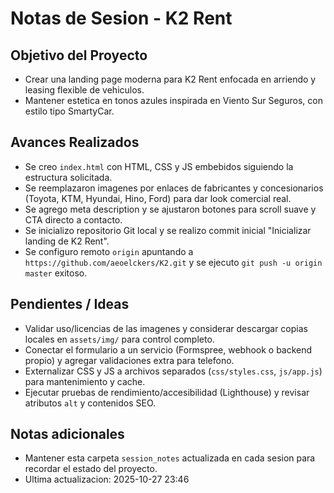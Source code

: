 ﻿# Notas de Sesion - K2 Rent

## Objetivo del Proyecto
- Crear una landing page moderna para K2 Rent enfocada en arriendo y leasing flexible de vehiculos.
- Mantener estetica en tonos azules inspirada en Viento Sur Seguros, con estilo tipo SmartyCar.

## Avances Realizados
- Se creo `index.html` con HTML, CSS y JS embebidos siguiendo la estructura solicitada.
- Se reemplazaron imagenes por enlaces de fabricantes y concesionarios (Toyota, KTM, Hyundai, Hino, Ford) para dar look comercial real.
- Se agrego meta description y se ajustaron botones para scroll suave y CTA directo a contacto.
- Se inicializo repositorio Git local y se realizo commit inicial "Inicializar landing de K2 Rent".
- Se configuro remoto `origin` apuntando a `https://github.com/aeoelckers/K2.git` y se ejecuto `git push -u origin master` exitoso.

## Pendientes / Ideas
- Validar uso/licencias de las imagenes y considerar descargar copias locales en `assets/img/` para control completo.
- Conectar el formulario a un servicio (Formspree, webhook o backend propio) y agregar validaciones extra para telefono.
- Externalizar CSS y JS a archivos separados (`css/styles.css`, `js/app.js`) para mantenimiento y cache.
- Ejecutar pruebas de rendimiento/accesibilidad (Lighthouse) y revisar atributos `alt` y contenidos SEO.

## Notas adicionales
- Mantener esta carpeta `session_notes` actualizada en cada sesion para recordar el estado del proyecto.
- Ultima actualizacion: 2025-10-27 23:46
